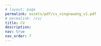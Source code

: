 ```yaml
---
# layout: page
permalink: assets/pdf/cv_ningnawang_v1.pdf
# permalink: /cv/
title: CV
description:
nav: true
nav_order: 7
---
```


<!-- ---
layout: cv
permalink: /cv/
title: cv
nav: true
nav_order: 4
cv_pdf: example_pdf.pdf
--- -->


